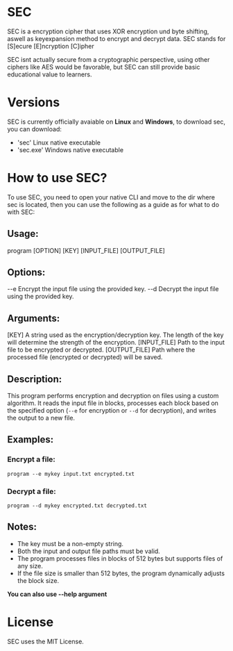 # SEC
SEC is a encryption cipher that uses XOR encryption und byte shifting, aswell as keyexpansion method to encrypt and decrypt data.
SEC stands for [S]ecure [E]ncryption [C]ipher

SEC isnt actually secure from a cryptographic perspective, using other ciphers like AES would be favorable, but SEC can still provide basic educational value to learners.

# Versions 
SEC is currently officially avaiable on **Linux** and **Windows**, to download sec, you can download:
- 'sec' Linux native executable
- 'sec.exe' Windows native executable

# How to use SEC?
To use SEC, you need to open your native CLI and move to the dir where sec is located, then you can use the following as a guide as for what to do with SEC:

## Usage:
  program [OPTION] [KEY] [INPUT_FILE] [OUTPUT_FILE]

## Options:
  --e              Encrypt the input file using the provided key.
  --d              Decrypt the input file using the provided key.

## Arguments:
  [KEY]            A string used as the encryption/decryption key. The length of the key will determine the strength of the encryption.
  [INPUT_FILE]     Path to the input file to be encrypted or decrypted.
  [OUTPUT_FILE]    Path where the processed file (encrypted or decrypted) will be saved.

## Description:
  This program performs encryption and decryption on files using a custom algorithm. It reads the input file in blocks, processes each block based on the specified option (`--e` for encryption or `--d` for decryption), and writes the output to a new file.

## Examples:
###  Encrypt a file:
    program --e mykey input.txt encrypted.txt

###  Decrypt a file:
    program --d mykey encrypted.txt decrypted.txt

## Notes:
  - The key must be a non-empty string.
  - Both the input and output file paths must be valid.
  - The program processes files in blocks of 512 bytes but supports files of any size.
  - If the file size is smaller than 512 bytes, the program dynamically adjusts the block size.

**You can also use --help argument**

# License

SEC uses the MIT License.
